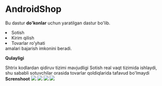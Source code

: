 # AndroidShop
Bu dastur <b>do'konlar</b> uchun yaratilgan dastur bo'lib.
<li>Sotish</li>
<li>Kirim qilish</li>
<li>Tovarlar ro'yhati</li>
amalari bajarish imkonini beradi.
   <p><b>Qulayligi</b></p>
 Shtrix kodlardan qidiruv tizimi mavjudligi
 Sotish real vaqt tizimida ishlaydi, shu sababli sotuvchilar orasida tovarlar qoldiqlarida tafavud bo'lmaydi
 <b>Screnshoot</b>
<img src="https://github.com/AnvarbekQuvanqov/AndroidShop/blob/master/screnshoot/scren2.jpg">
<img src="https://github.com/AnvarbekQuvanqov/AndroidShop/blob/master/screnshoot/scren1.jpg">
<img src="https://github.com/AnvarbekQuvanqov/AndroidShop/blob/master/screnshoot/scren3.jpg">
<img src="https://github.com/AnvarbekQuvanqov/AndroidShop/blob/master/screnshoot/scren4.jpg">
